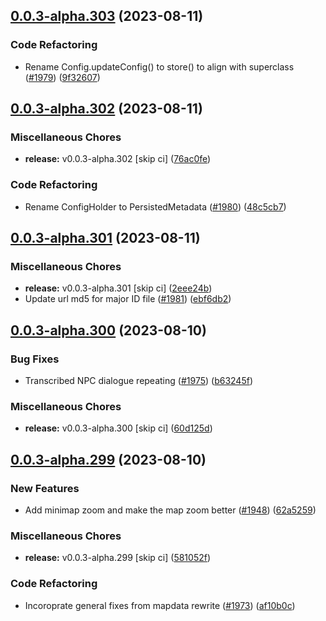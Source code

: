 ## [0.0.3-alpha.303](https://github.com/Wynntils/Artemis/compare/v0.0.3-alpha.302...v0.0.3-alpha.303) (2023-08-11)


### Code Refactoring

* Rename Config.updateConfig() to store() to align with superclass ([#1979](https://github.com/Wynntils/Artemis/issues/1979)) ([9f32607](https://github.com/Wynntils/Artemis/commit/9f32607e826c0e1073d8dca40c754df782989dc4))

## [0.0.3-alpha.302](https://github.com/Wynntils/Artemis/compare/v0.0.3-alpha.301...v0.0.3-alpha.302) (2023-08-11)


### Miscellaneous Chores

* **release:** v0.0.3-alpha.302 [skip ci] ([76ac0fe](https://github.com/Wynntils/Artemis/commit/76ac0fe119efc30ebe3b26305c6ba0477755169b))


### Code Refactoring

* Rename ConfigHolder to PersistedMetadata ([#1980](https://github.com/Wynntils/Artemis/issues/1980)) ([48c5cb7](https://github.com/Wynntils/Artemis/commit/48c5cb7712d0406fb12b195f5d824818f55a112e))

## [0.0.3-alpha.301](https://github.com/Wynntils/Artemis/compare/v0.0.3-alpha.300...v0.0.3-alpha.301) (2023-08-11)


### Miscellaneous Chores

* **release:** v0.0.3-alpha.301 [skip ci] ([2eee24b](https://github.com/Wynntils/Artemis/commit/2eee24b889ee7b813cf1ada817eac3f4bd2d9bd1))
* Update url md5 for major ID file ([#1981](https://github.com/Wynntils/Artemis/issues/1981)) ([ebf6db2](https://github.com/Wynntils/Artemis/commit/ebf6db234309e5d37c23a7bf4d79e9d49c9f3378))

## [0.0.3-alpha.300](https://github.com/Wynntils/Artemis/compare/v0.0.3-alpha.299...v0.0.3-alpha.300) (2023-08-10)


### Bug Fixes

* Transcribed NPC dialogue repeating ([#1975](https://github.com/Wynntils/Artemis/issues/1975)) ([b63245f](https://github.com/Wynntils/Artemis/commit/b63245fb3417b296f51d87766a1190ad1b08c4f6))


### Miscellaneous Chores

* **release:** v0.0.3-alpha.300 [skip ci] ([60d125d](https://github.com/Wynntils/Artemis/commit/60d125dfef436e05b2d6bdd13c501a83cafa326a))

## [0.0.3-alpha.299](https://github.com/Wynntils/Artemis/compare/v0.0.3-alpha.298...v0.0.3-alpha.299) (2023-08-10)


### New Features

* Add minimap zoom and make the map zoom better ([#1948](https://github.com/Wynntils/Artemis/issues/1948)) ([62a5259](https://github.com/Wynntils/Artemis/commit/62a5259efa7f7a1687a1826229624c5da468b636))


### Miscellaneous Chores

* **release:** v0.0.3-alpha.299 [skip ci] ([581052f](https://github.com/Wynntils/Artemis/commit/581052fb79c76692c3edf85e51291d0fcd0923a3))


### Code Refactoring

* Incoroprate general fixes from mapdata rewrite ([#1973](https://github.com/Wynntils/Artemis/issues/1973)) ([af10b0c](https://github.com/Wynntils/Artemis/commit/af10b0c0a1683c5fb9a4f75f3cea3ae0fdbaadc6))

